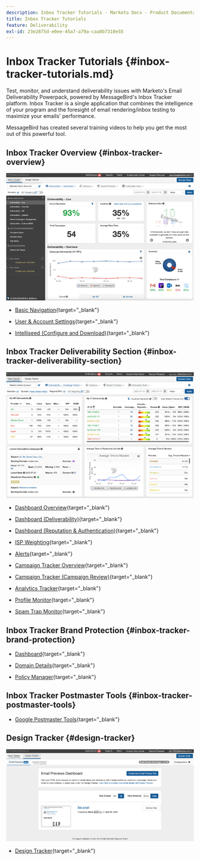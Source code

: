 ```yaml
---
description: Inbox Tracker Tutorials - Marketo Docs - Product Documentation
title: Inbox Tracker Tutorials
feature: Deliverability
exl-id: 23e2875d-e0ee-45a7-a79a-caa0b7310e55
---
```

# Inbox Tracker Tutorials {#inbox-tracker-tutorials.md}

Test, monitor, and understand deliverability issues with Marketo's Email Deliverability Powerpack, powered by MessageBird's Inbox Tracker platform. Inbox Tracker is a single application that combines the intelligence of your program and the foresight of email rendering/inbox testing to maximize your emails' performance.

MessageBird has created several training videos to help you get the most out of this powerful tool.

## Inbox Tracker Overview {#inbox-tracker-overview}

![](assets/inbox-tracker-tutorials-1.png)
 
* [Basic Navigation](https://veed.io/view/263a0e5e-3b0c-40a4-98a7-945fe28173a1){target="_blank"}
 
* [User & Account Settings](https://veed.io/view/dae8007a-89b4-4a2a-b666-0e9b12706866){target="_blank"}
 
* [Intelliseed (Configure and Download)](https://veed.io/view/8b9e398e-21c9-49dc-a133-e1d8eb8ba03d){target="_blank"}
 
## Inbox Tracker Deliverability Section {#inbox-tracker-deliverability-section}

![](assets/inbox-tracker-tutorials-2.png)
 
* [Dashboard Overview](https://veed.io/view/2d1084f3-b4b4-440b-9977-a3cc3b885bb9){target="_blank"}
 
* [Dashboard (Deliverability)](https://veed.io/view/f5dc2e22-3ed1-4024-b6c5-bf346adcc07d){target="_blank"}
 
* [Dashboard (Reputation & Authentication)](https://veed.io/view/ec237f9d-7923-4ddc-8a58-15d58774d382){target="_blank"}
 
* [ISP Weighting](https://veed.io/view/bec80e1d-66f2-462c-8470-60610c8a07f7){target="_blank"}
 
* [Alerts](https://veed.io/view/1d968a33-e565-4cd2-b25f-53cca61b4823){target="_blank"}
 
* [Campaign Tracker Overview](https://veed.io/view/8c92bdc5-4131-498c-a450-a518f2e91b17){target="_blank"}
 
* [Campaign Tracker (Campaign Review)](https://veed.io/view/9c8e18a4-5d9e-495c-ad92-83309f40314a){target="_blank"}
 
* [Analytics Tracker](https://veed.io/view/b458f788-07e1-4553-b743-2d469a356ba2){target="_blank"}
 
* [Profile Monitor](https://veed.io/view/6ca38d3f-df46-4707-a6cb-dde0fbad470b){target="_blank"}
 
* [Spam Trap Monitor](https://veed.io/view/ce488da2-1688-4584-9c26-27baa9c8ed19){target="_blank"}
 
## Inbox Tracker Brand Protection {#inbox-tracker-brand-protection}
 
* [Dashboard](https://veed.io/view/287b425f-2ec8-470b-b993-a654b92b759d){target="_blank"}
 
* [Domain Details](https://veed.io/view/cb8a4f53-8008-483b-841a-b0878b8bf17b){target="_blank"}
 
* [Policy Manager](https://veed.io/view/1036967c-0f77-4fd6-8c40-71553bceef3d){target="_blank"}
 
## Inbox Tracker Postmaster Tools {#inbox-tracker-postmaster-tools}
 
* [Google Postmaster Tools](https://veed.io/view/7c89c0d8-ead2-46ad-9709-7509d043442a){target="_blank"}
 
## Design Tracker {#design-tracker}

![](assets/inbox-tracker-tutorials-3.png)
 
* [Design Tracker](https://veed.io/view/3efe7959-d835-4a00-948c-93e4a0394871){target="_blank"}
